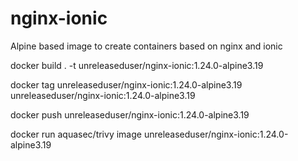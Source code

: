 # nginx-ionic
Alpine based image to create containers based on nginx and ionic


docker build . -t unreleaseduser/nginx-ionic:1.24.0-alpine3.19 

docker tag unreleaseduser/nginx-ionic:1.24.0-alpine3.19 unreleaseduser/nginx-ionic:1.24.0-alpine3.19

docker push unreleaseduser/nginx-ionic:1.24.0-alpine3.19

docker run aquasec/trivy image unreleaseduser/nginx-ionic:1.24.0-alpine3.19 

